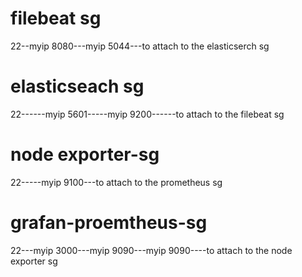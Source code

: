filebeat sg 
============
  22--myip
  8080---myip
  5044---to attach to the elasticserch sg 



elasticseach sg
================
22------myip
5601-----myip
9200------to attach to the filebeat sg




node exporter-sg
=================
22-----myip
9100---to attach to the prometheus sg




grafan-proemtheus-sg
=====================
22---myip
3000---myip
9090---myip
9090----to attach to the node exporter sg 